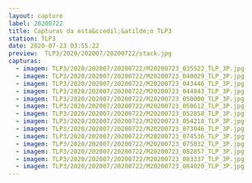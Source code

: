 ```yaml
---
layout: capture
label: 20200722
title: Capturas da esta&ccedil;&atilde;o TLP3
station: TLP3
date: 2020-07-23 03:55:22
preview:  TLP3/2020/202007/20200722/stack.jpg
capturas:
  - imagem: TLP3/2020/202007/20200722/M20200723_035522_TLP_3P.jpg
  - imagem: TLP3/2020/202007/20200722/M20200723_040029_TLP_3P.jpg
  - imagem: TLP3/2020/202007/20200722/M20200723_043446_TLP_3P.jpg
  - imagem: TLP3/2020/202007/20200722/M20200723_044843_TLP_3P.jpg
  - imagem: TLP3/2020/202007/20200722/M20200723_050000_TLP_3P.jpg
  - imagem: TLP3/2020/202007/20200722/M20200723_050612_TLP_3P.jpg
  - imagem: TLP3/2020/202007/20200722/M20200723_052858_TLP_3P.jpg
  - imagem: TLP3/2020/202007/20200722/M20200723_054218_TLP_3P.jpg
  - imagem: TLP3/2020/202007/20200722/M20200723_073046_TLP_3P.jpg
  - imagem: TLP3/2020/202007/20200722/M20200723_074536_TLP_3P.jpg
  - imagem: TLP3/2020/202007/20200722/M20200723_075032_TLP_3P.jpg
  - imagem: TLP3/2020/202007/20200722/M20200723_082857_TLP_3P.jpg
  - imagem: TLP3/2020/202007/20200722/M20200723_083337_TLP_3P.jpg
  - imagem: TLP3/2020/202007/20200722/M20200723_084020_TLP_3P.jpg
---
```

